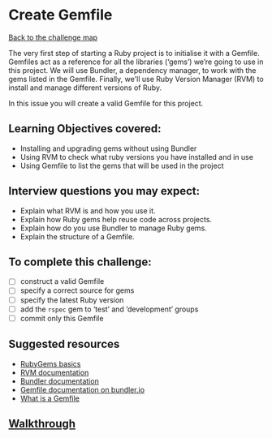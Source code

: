 # Create Gemfile

[Back to the challenge map](README.md)

The very first step of starting a Ruby project is to initialise it with a Gemfile. Gemfiles act as a reference for all the libraries (‘gems’) we’re going to use in this project. We will use Bundler, a dependency manager, to work with the gems listed in the Gemfile. Finally, we'll use Ruby Version Manager (RVM) to install and manage different versions of Ruby.

In this issue you will create a valid Gemfile for this project.

## Learning Objectives covered:
- Installing and upgrading gems without using Bundler
- Using RVM to check what ruby versions you have installed and in use
- Using Gemfile to list the gems that will be used in the project

## Interview questions you may expect:
- Explain what RVM is and how you use it.
- Explain how Ruby gems help reuse code across projects.
- Explain how do you use Bundler to manage Ruby gems.
- Explain the structure of a Gemfile.

## To complete this challenge:
- [ ] construct a valid Gemfile
- [ ] specify a correct source for gems
- [ ] specify the latest Ruby version
- [ ] add the `rspec` gem to ‘test’ and ’development’ groups
- [ ] commit only this Gemfile

## Suggested resources
- [RubyGems basics](http://guides.rubygems.org/rubygems-basics/)
- [RVM documentation](http://www.rvm.io)
- [Bundler documentation](http://www.bundler.io)
- [Gemfile documentation on bundler.io](http://bundler.io/gemfile.html)
- [What is a Gemfile](http://tosbourn.com/what-is-the-gemfile/)

## [Walkthrough](walkthroughs/01_create_gemfile.md)
